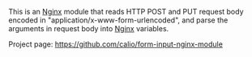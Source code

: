 <!---
    @title         Form Input Nginx Module
    @creator       Yichun Zhang
    @created       2011-06-21 09:01 GMT
    @modifier      YichunZhang
    @modified      
    @changes       1
--->

This is an [Nginx](nginx/) module that reads HTTP POST and PUT request body encoded in "application/x-www-form-urlencoded", and parse the arguments in request body into [Nginx](nginx/) variables.

Project page: https://github.com/calio/form-input-nginx-module
